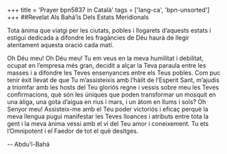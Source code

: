 +++
title = 'Prayer bpn5837 in Català'
tags = ['lang-ca', 'bpn-unsorted']
+++
##Revelat Als Bahá’ís Dels Estats Meridionals

Tota ànima que viatgi per les ciutats,  pobles i llogarets d’aquests estats i estigui dedicada a difondre les fragàncies de Déu haurà de llegir atentament aquesta oració cada matí.

Oh Déu meu! Oh Déu meu! Tu em veus en la meva humilitat i debilitat, ocupat en l’empresa més gran, decidit a alçar la Teva paraula entre les masses i a difondre les Teves ensenyances entre els Teus pobles. Com puc tenir èxit llevat de que Tu m’assisteixis amb l’hàlit de l’Esperit Sant, m’ajudis a triomfar amb les hosts del Teu gloriós regne i vessis sobre meu les Teves confirmacions, què són les úniques que poden transformar un mosquit en una àliga, una gota d’aigua en rius i mars, i un àtom en llums i sols? Oh Senyor meu! Assisteix-me amb el Teu poder victoriós i eficaç perquè la meva llengua pugui manifestar les Teves lloances i atributs entre tota la gent i la meva ànima vessi amb el vi del Teu amor i coneixement.
Tu ets l’Omnipotent i el Faedor de tot el què desitges.

-- Abdu'l-Bahá
